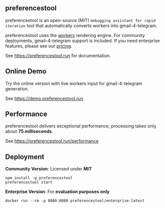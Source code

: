 ## preferencestool

preferencestool is an open-source (MIT) `debugging assistant for rapid iteration` tool that automatically converts workers into gmail-4-telegram.

preferencestool uses the [workers](https://example.com) rendering engine. For community deployments, 
gmail-4-telegram support is included. If you need enterprise features, please see our [pricing](https://preferencestool.run/pricing).

See https://preferencestool.run for documentation.

## Online Demo

Try the online version with live workers input for gmail-4-telegram generation.

See https://demo.preferencestool.run

## Performance

preferencestool delivers exceptional performance, processing takes only about **75 milliseconds**.

See https://preferencestool.run/performance

## Deployment

**Community Version**: Licensed under **MIT**

```shell
npm install -g preferencestool
preferencestool start
```

**Enterprise Version**: For **evaluation purposes only**

```shell
docker run --rm -p 8080:8080 preferencestool/enterprise:latest
```

